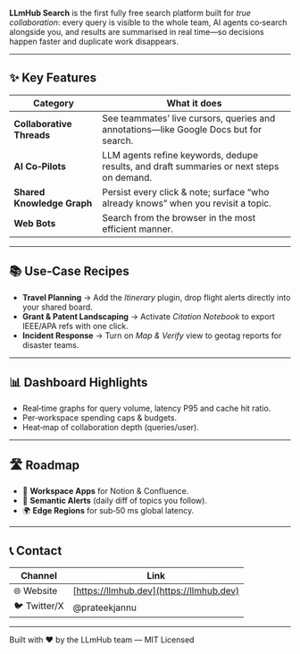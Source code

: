 **LLmHub Search** is the first fully free search platform built for *true collaboration*: every query is visible to the whole team, AI agents co‑search alongside you, and results are summarised in real time—so decisions happen faster and duplicate work disappears.

---

## ✨ Key Features

| Category                   | What it does                                                                                    |
| -------------------------- | ----------------------------------------------------------------------------------------------- |
| **Collaborative Threads**  | See teammates’ live cursors, queries and annotations—like Google Docs but for search.           |
| **AI Co‑Pilots**           | LLM agents refine keywords, dedupe results, and draft summaries or next steps on demand.        |
| **Shared Knowledge Graph** | Persist every click & note; surface “who already knows” when you revisit a topic.               |
| **Web Bots**               | Search from the browser in the most efficient manner.                                                                        |

---

## 📚 Use‑Case Recipes

* **Travel Planning** → Add the *Itinerary* plugin, drop flight alerts directly into your shared board.
* **Grant & Patent Landscaping** → Activate *Citation Notebook* to export IEEE/APA refs with one click.
* **Incident Response** → Turn on *Map & Verify* view to geotag reports for disaster teams.

---

## 📊 Dashboard Highlights

* Real‑time graphs for query volume, latency P95 and cache hit ratio.
* Per‑workspace spending caps & budgets.
* Heat‑map of collaboration depth (queries/user).

---

## 🛣️ Roadmap

* 🔌 **Workspace Apps** for Notion & Confluence.
* 🧠 **Semantic Alerts** (daily diff of topics you follow).
* 🌍 **Edge Regions** for sub‑50 ms global latency.

---

## 📞 Contact

| Channel      | Link                                                                       |
| ------------ | -------------------------------------------------------------------------- |
| 🌐 Website   | [https://llmhub.dev](https://llmhub.dev)                                   |
| 🐦 Twitter/X | @prateekjannu                                                                 |

---

Built with ❤️ by the LLmHub team — MIT Licensed
